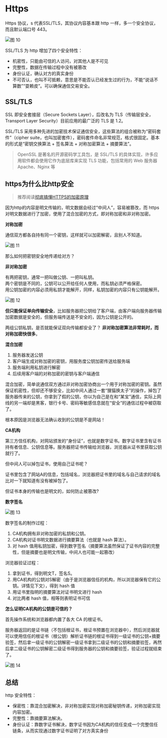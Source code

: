 # Https

Https 协议，s 代表SSL/TLS，其协议内容基本跟 http 一样，多一个安全协议，而且默认端口号 443。

![图 10](images/206486ac61e7ca6e1c52fe3488655f0cef05d3bb95ff94947db96357e450067e.png)  

SSL/TLS 为 http 增加了四个安全特性：

- 机密性，只能由可信的人访问，对其他人是不可见
- 完整性，数据在传输过程中没有被篡改
- 身份认证，确认对方的真实身份
- 不可否认，也叫不可抵赖，意思是不能否认已经发生过的行为，不能“说话不算数”“耍赖皮”。可以确保通信交易安全。

## SSL/TLS

SSL 即安全套接层（Secure Sockets Layer），后改名为 TLS（传输层安全，Transport Layer Security）目前应用的最广泛的 TLS 是 1.2。

SSL/TLS 采用多种先进的加密技术保证通信安全，这些算法的组合被称为“密码套件”（cipher suite，也叫加密套件），密码套件命名非常规范，格式很固定。基本的形式是“密钥交换算法 + 签名算法 + 对称加密算法 + 摘要算法”。

> OpenSSL 是著名的开源密码学工具包，是 SSL/TLS 的具体实现，许多应用软件都会使用它作为底层库来实现 TLS 功能，包括常用的 Web 服务器 Apache、Nginx 等

## https为什么比http安全

> 推荐阅读[彻底搞懂HTTPS的加密原理](https://zhuanlan.zhihu.com/p/43789231)

因为http的内容是明文传输的，明文数据会经过“中间人”，容易被篡改，而 https 对明文数据进行了加密，使用了混合加密的方式，即对称加密和非对称加密。

**对称加密**

通信双方都各自持有同一个密钥，这样就可以加密解密，且别人不知道。

![图 11](images/0c5cacbaa052f909ca632cbffc328b3e279878bced93a24db38a622927341110.png)  

那么如何把密钥安全地传递给对方？

**非对称加密**

有两把密钥，通常一把叫做公钥、一把叫私钥。  
两个密钥是不同的，公钥可以公开给任何人使用，而私钥必须严格保密。  
用公钥加密的内容必须用私钥才能解开，同样，私钥加密的内容只有公钥能解开。

![图 12](images/f13246de24c73a99f530ed7ca59599d0d363104889cdb3bf108251f36fb69f30.png)  

**但只能保证单向传输安全**，比如服务器把公钥给了客户端，由客户端向服务器传输加密数据是安全的，但服务端传送是不安全的，因为公钥是公开的。

两组公钥私钥，是否就能保证双向传输都安全了？
**非对称加密算法非常耗时，而对称加密快很多**。

**混合加密**

1. 服务器发送公钥
2. 客户端生成对称加密的密钥，用服务度公钥加密传送给服务端
3. 服务端利用私钥进行解密
4. 后续用客户端的对称加密的密钥与客户端通信

混合加密，简单说通信双方通过非对称加密协商出一个用于对称加密的密钥。虽然保证机密性，但却还不够安全，比如中间人通过一套“狸猫换太子”的操作，掉包了服务器传来的公钥，你拿到了假的公钥，你以为自己是在和“某宝”通信，实际上网线的另一端却是黑客，银行卡号、密码等敏感信息就在“安全”的通信过程中被窃取了。

根本原因是浏览器无法确认收到的公钥是不是网站！

**CA机构**

第三方信任机构，对网站颁发的“身份证”，也就是数字证书。数字证书里含有证书持有者信息、公钥信息等。服务器把证书传输给浏览器，浏览器从证书里获取公钥就行了。

但中间人可以掉包证书，使用自己证书呢？

证书里包含了网站A的信息，包括域名，浏览器把证书里的域名与自己请求的域名比对一下就知道有没有被掉包了。

但证书本身的传输也是明文的，如何防止被篡改?

**数字签名**

![图 13](images/a5a0dc09e32b91676e6d0105be4a8978279c3edc32bc26cff18f43aada58647a.png)  

数字签名的制作过程：

1. CA机构拥有非对称加密的私钥和公钥。
2. CA机构对证书明文数据进行摘要算法（也就是 hash 算法）。
3. 对 hash 值用私钥加密，得到数字签名（摘要算法虽然保证了证书内容的完整性，但是摘要也是明文传输，中间人也可能一起篡改）

浏览器验证过程：

1. 拿到证书，得到明文T，签名S。
2. 用CA机构的公钥对S解密（由于是浏览器信任的机构，所以浏览器保有它的公钥。详情见下文），得到 hash 值
3. 用证书里指明的摘要算法对证书明文进行 hash
4. 对比两者 hash 值，相等则表明证书可信

**怎么证明CA机构的公钥是可信的？**

首先操作系统和浏览器都内置了各大 CA 的根证书。

服务器返回的是证书链（不包括根证书，根证书预置在浏览器中），然后浏览器就可以使用信任的根证书（根公钥）解析证书链的根证书得到一级证书的公钥+摘要验签，然后拿一级证书的公钥解密一级证书拿到二级证书的公钥和摘要验签，再然后拿二级证书的公钥解密二级证书得到服务器的公钥和摘要验签，验证过程就结束了。

![图 14](images/66efa0cd68af302cb17bad31795b0d1920557fefeefdd62ba64b976a1ae490f6.png)  

## 总结

http 安全特性：

- 保密性：靠混合加密解决，非对称加密实现对称加密秘钥传递，对称加密实现内容加密。
- 完整性：靠摘要算法解决。
- 身份认证：靠数字证书解决，数字证书因为CA机构的信任变成一个完整信任链条，从而实现通过数字证书证明了对方真实身份